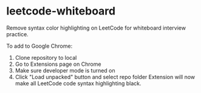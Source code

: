 # leetcode-whiteboard
Remove syntax color highlighting on LeetCode for whiteboard interview practice.

To add to Google Chrome:
1. Clone repository to local
2. Go to Extensions page on Chrome
3. Make sure developer mode is turned on
4. Click "Load unpacked" button and select repo folder
Extension will now make all LeetCode code syntax highlighting black.
